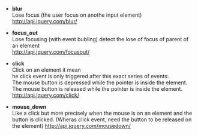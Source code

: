 * **blur**   
Lose focus (the user focus on anothe input element)   
http://api.jquery.com/blur/

* **focus_out**   
Lose focusing (with event bubling) detect the lose of focus of parent of an element   
http://api.jquery.com/focusout/

* **click**   
Click on an element it mean    
he click event is only triggered after this exact series of events:   
 The mouse button is depressed while the pointer is inside the element.   
 The mouse button is released while the pointer is inside the element.   
http://api.jquery.com/click/   

* **mouse_down**   
Like a click but more precisely when the mouse is on an element and the button is clicked. 
(Wheras click event, need the button to be released on the element)
http://api.jquery.com/mousedown/